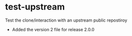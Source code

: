 # test-upstream
Test the clone/interaction with an upstream public repostiroy

- Added the version 2 file for release 2.0.0
